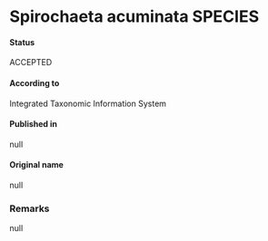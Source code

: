 Spirochaeta acuminata SPECIES
=======

#### Status
ACCEPTED

#### According to
Integrated Taxonomic Information System

#### Published in
null

#### Original name
null

### Remarks
null